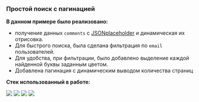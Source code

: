 ### Простой поиск с пагинацией

**В данном примере было реализовано:**

- получение данных `comments` c [JSONplaceholder](https://jsonplaceholder.typicode.com/) и динамическая их отрисовка.
- Для быстрого поиска, была сделана фильтрация по `email` пользователей.
- Для удобства, при фильтрации, было добавлено выделение каждой найденной буквы заданным цветом.
- Добавлена пагинация с динамическим выводом количества страниц

**Стек использованный в работе:**

<img src="https://img.shields.io/badge/JavaScript-F7DF1E?style=for-the-badge&logo=JavaScript&logoColor=black" />
  <img src="https://img.shields.io/badge/HTML-E34F26?style=for-the-badge&logo=HTML5&logoColor=white" />
<img src="https://img.shields.io/badge/CSS-2162AE?style=for-the-badge&logo=CSS3&logoColor=white" />
<img src="https://img.shields.io/badge/bootstrap-7952B3?style=for-the-badge&logo=bootstrap&logoColor=white" />
